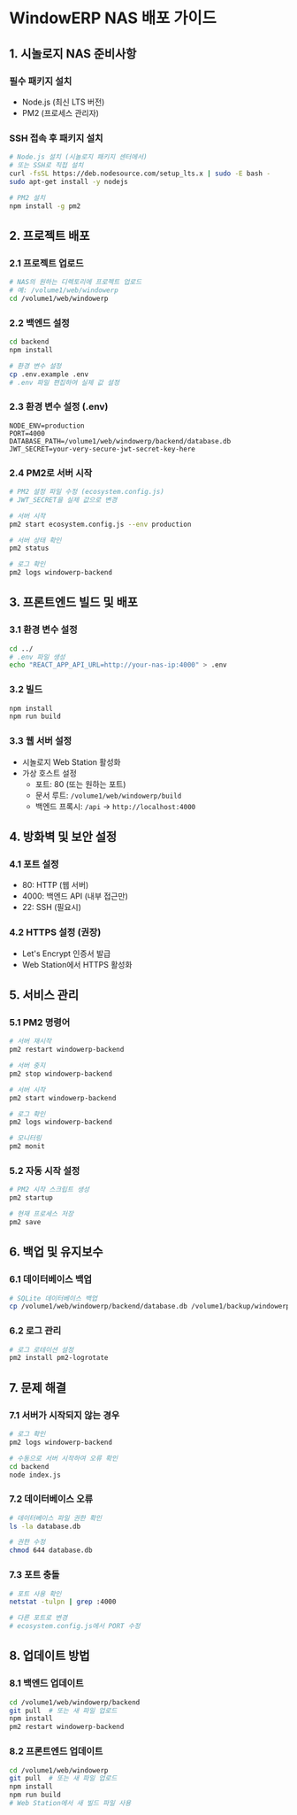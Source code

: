 # WindowERP NAS 배포 가이드

## 1. 시놀로지 NAS 준비사항

### 필수 패키지 설치
- Node.js (최신 LTS 버전)
- PM2 (프로세스 관리자)

### SSH 접속 후 패키지 설치
```bash
# Node.js 설치 (시놀로지 패키지 센터에서)
# 또는 SSH로 직접 설치
curl -fsSL https://deb.nodesource.com/setup_lts.x | sudo -E bash -
sudo apt-get install -y nodejs

# PM2 설치
npm install -g pm2
```

## 2. 프로젝트 배포

### 2.1 프로젝트 업로드
```bash
# NAS의 원하는 디렉토리에 프로젝트 업로드
# 예: /volume1/web/windowerp
cd /volume1/web/windowerp
```

### 2.2 백엔드 설정
```bash
cd backend
npm install

# 환경 변수 설정
cp .env.example .env
# .env 파일 편집하여 실제 값 설정
```

### 2.3 환경 변수 설정 (.env)
```env
NODE_ENV=production
PORT=4000
DATABASE_PATH=/volume1/web/windowerp/backend/database.db
JWT_SECRET=your-very-secure-jwt-secret-key-here
```

### 2.4 PM2로 서버 시작
```bash
# PM2 설정 파일 수정 (ecosystem.config.js)
# JWT_SECRET을 실제 값으로 변경

# 서버 시작
pm2 start ecosystem.config.js --env production

# 서버 상태 확인
pm2 status

# 로그 확인
pm2 logs windowerp-backend
```

## 3. 프론트엔드 빌드 및 배포

### 3.1 환경 변수 설정
```bash
cd ../
# .env 파일 생성
echo "REACT_APP_API_URL=http://your-nas-ip:4000" > .env
```

### 3.2 빌드
```bash
npm install
npm run build
```

### 3.3 웹 서버 설정
- 시놀로지 Web Station 활성화
- 가상 호스트 설정
  - 포트: 80 (또는 원하는 포트)
  - 문서 루트: `/volume1/web/windowerp/build`
  - 백엔드 프록시: `/api` → `http://localhost:4000`

## 4. 방화벽 및 보안 설정

### 4.1 포트 설정
- 80: HTTP (웹 서버)
- 4000: 백엔드 API (내부 접근만)
- 22: SSH (필요시)

### 4.2 HTTPS 설정 (권장)
- Let's Encrypt 인증서 발급
- Web Station에서 HTTPS 활성화

## 5. 서비스 관리

### 5.1 PM2 명령어
```bash
# 서버 재시작
pm2 restart windowerp-backend

# 서버 중지
pm2 stop windowerp-backend

# 서버 시작
pm2 start windowerp-backend

# 로그 확인
pm2 logs windowerp-backend

# 모니터링
pm2 monit
```

### 5.2 자동 시작 설정
```bash
# PM2 시작 스크립트 생성
pm2 startup

# 현재 프로세스 저장
pm2 save
```

## 6. 백업 및 유지보수

### 6.1 데이터베이스 백업
```bash
# SQLite 데이터베이스 백업
cp /volume1/web/windowerp/backend/database.db /volume1/backup/windowerp_$(date +%Y%m%d).db
```

### 6.2 로그 관리
```bash
# 로그 로테이션 설정
pm2 install pm2-logrotate
```

## 7. 문제 해결

### 7.1 서버가 시작되지 않는 경우
```bash
# 로그 확인
pm2 logs windowerp-backend

# 수동으로 서버 시작하여 오류 확인
cd backend
node index.js
```

### 7.2 데이터베이스 오류
```bash
# 데이터베이스 파일 권한 확인
ls -la database.db

# 권한 수정
chmod 644 database.db
```

### 7.3 포트 충돌
```bash
# 포트 사용 확인
netstat -tulpn | grep :4000

# 다른 포트로 변경
# ecosystem.config.js에서 PORT 수정
```

## 8. 업데이트 방법

### 8.1 백엔드 업데이트
```bash
cd /volume1/web/windowerp/backend
git pull  # 또는 새 파일 업로드
npm install
pm2 restart windowerp-backend
```

### 8.2 프론트엔드 업데이트
```bash
cd /volume1/web/windowerp
git pull  # 또는 새 파일 업로드
npm install
npm run build
# Web Station에서 새 빌드 파일 사용
``` 